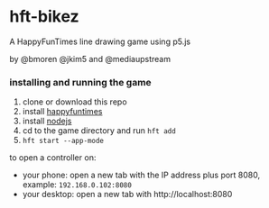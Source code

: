 # hft-bikez
A HappyFunTimes line drawing game using p5.js

by @bmoren @jkim5 and @mediaupstream

### installing and running the game

1. clone or download this repo
2. install [happyfuntimes](http://superhappyfuntimes.net/install)
3. install [nodejs](https://nodejs.org)
4. cd to the game directory and run `hft add`
5. `hft start --app-mode`

to open a controller on:
- your phone: open a new tab with the IP address plus port 8080, example: `192.168.0.102:8080`
- your desktop: open a new tab with http://localhost:8080

